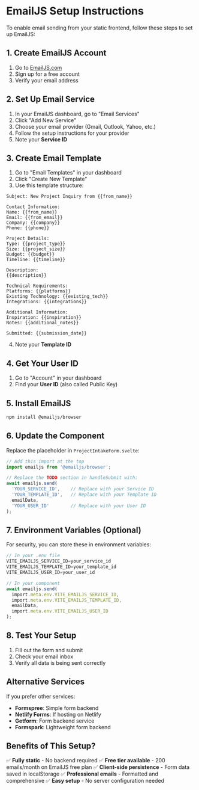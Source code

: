 # EmailJS Setup Instructions

To enable email sending from your static frontend, follow these steps to set up EmailJS:

## 1. Create EmailJS Account
1. Go to [EmailJS.com](https://www.emailjs.com/)
2. Sign up for a free account
3. Verify your email address

## 2. Set Up Email Service
1. In your EmailJS dashboard, go to "Email Services"
2. Click "Add New Service"
3. Choose your email provider (Gmail, Outlook, Yahoo, etc.)
4. Follow the setup instructions for your provider
5. Note your **Service ID**

## 3. Create Email Template
1. Go to "Email Templates" in your dashboard
2. Click "Create New Template"
3. Use this template structure:

```
Subject: New Project Inquiry from {{from_name}}

Contact Information:
Name: {{from_name}}
Email: {{from_email}}
Company: {{company}}
Phone: {{phone}}

Project Details:
Type: {{project_type}}
Size: {{project_size}}
Budget: {{budget}}
Timeline: {{timeline}}

Description:
{{description}}

Technical Requirements:
Platforms: {{platforms}}
Existing Technology: {{existing_tech}}
Integrations: {{integrations}}

Additional Information:
Inspiration: {{inspiration}}
Notes: {{additional_notes}}

Submitted: {{submission_date}}
```

4. Note your **Template ID**

## 4. Get Your User ID
1. Go to "Account" in your dashboard
2. Find your **User ID** (also called Public Key)

## 5. Install EmailJS
```bash
npm install @emailjs/browser
```

## 6. Update the Component

Replace the placeholder in `ProjectIntakeForm.svelte`:

```typescript
// Add this import at the top
import emailjs from '@emailjs/browser';

// Replace the TODO section in handleSubmit with:
await emailjs.send(
  'YOUR_SERVICE_ID',    // Replace with your Service ID
  'YOUR_TEMPLATE_ID',   // Replace with your Template ID
  emailData,
  'YOUR_USER_ID'        // Replace with your User ID
);
```

## 7. Environment Variables (Optional)
For security, you can store these in environment variables:

```typescript
// In your .env file
VITE_EMAILJS_SERVICE_ID=your_service_id
VITE_EMAILJS_TEMPLATE_ID=your_template_id
VITE_EMAILJS_USER_ID=your_user_id

// In your component
await emailjs.send(
  import.meta.env.VITE_EMAILJS_SERVICE_ID,
  import.meta.env.VITE_EMAILJS_TEMPLATE_ID,
  emailData,
  import.meta.env.VITE_EMAILJS_USER_ID
);
```

## 8. Test Your Setup
1. Fill out the form and submit
2. Check your email inbox
3. Verify all data is being sent correctly

## Alternative Services
If you prefer other services:
- **Formspree**: Simple form backend
- **Netlify Forms**: If hosting on Netlify
- **Getform**: Form backend service
- **Formspark**: Lightweight form backend

## Benefits of This Setup?
✅ **Fully static** - No backend required
✅ **Free tier available** - 200 emails/month on EmailJS free plan
✅ **Client-side persistence** - Form data saved in localStorage
✅ **Professional emails** - Formatted and comprehensive
✅ **Easy setup** - No server configuration needed